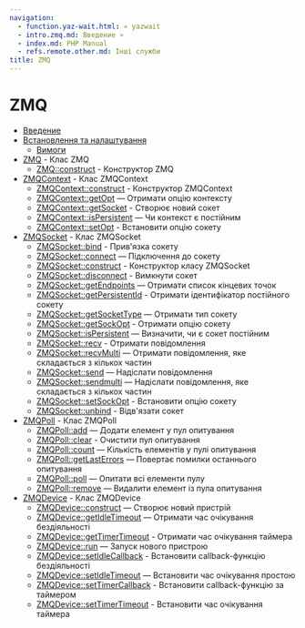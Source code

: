 ```yaml
---
navigation:
  - function.yaz-wait.html: « yazwait
  - intro.zmq.md: Введение »
  - index.md: PHP Manual
  - refs.remote.other.md: Інші служби
title: ZMQ
---
```

# ZMQ

-   [Введение](intro.zmq.md)
-   [Встановлення та налаштування](zmq.setup.md)
    -   [Вимоги](zmq.requirements.md)
-   [ZMQ](class.zmq.md) - Клас ZMQ
    -   [ZMQ::construct](zmq.construct.md) - Конструктор ZMQ
-   [ZMQContext](class.zmqcontext.md) - Клас ZMQContext
    -   [ZMQContext::construct](zmqcontext.construct.md) - Конструктор ZMQContext
    -   [ZMQContext::getOpt](zmqcontext.getopt.md) — Отримати опцію контексту
    -   [ZMQContext::getSocket](zmqcontext.getsocket.md) - Створює новий сокет
    -   [ZMQContext::isPersistent](zmqcontext.ispersistent.md) — Чи контекст є постійним
    -   [ZMQContext::setOpt](zmqcontext.setopt.md) - Встановити опцію сокету
-   [ZMQSocket](class.zmqsocket.md) - Клас ZMQSocket
    -   [ZMQSocket::bind](zmqsocket.bind.md) - Прив'язка сокету
    -   [ZMQSocket::connect](zmqsocket.connect.md) — Підключення до сокету
    -   [ZMQSocket::construct](zmqsocket.construct.md) - Конструктор класу ZMQSocket
    -   [ZMQSocket::disconnect](zmqsocket.disconnect.md) - Вимкнути сокет
    -   [ZMQSocket::getEndpoints](zmqsocket.getendpoints.md) — Отримати список кінцевих точок
    -   [ZMQSocket::getPersistentId](zmqsocket.getpersistentid.md) - Отримати ідентифікатор постійного сокету
    -   [ZMQSocket::getSocketType](zmqsocket.getsockettype.md) — Отримати тип сокету
    -   [ZMQSocket::getSockOpt](zmqsocket.getsockopt.md) - Отримати опцію сокету
    -   [ZMQSocket::isPersistent](zmqsocket.ispersistent.md) — Визначити, чи є сокет постійним
    -   [ZMQSocket::recv](zmqsocket.recv.md) - Отримати повідомлення
    -   [ZMQSocket::recvMulti](zmqsocket.recvmulti.md) — Отримати повідомлення, яке складається з кількох частин
    -   [ZMQSocket::send](zmqsocket.send.md) — Надіслати повідомлення
    -   [ZMQSocket::sendmulti](zmqsocket.sendmulti.md) — Надіслати повідомлення, яке складається з кількох частин
    -   [ZMQSocket::setSockOpt](zmqsocket.setsockopt.md) - Встановити опцію сокету
    -   [ZMQSocket::unbind](zmqsocket.unbind.md) - Відв'язати сокет
-   [ZMQPoll](class.zmqpoll.md) - Клас ZMQPoll
    -   [ZMQPoll::add](zmqpoll.add.md) — Додати елемент у пул опитування
    -   [ZMQPoll::clear](zmqpoll.clear.md) - Очистити пул опитування
    -   [ZMQPoll::count](zmqpoll.count.md) — Кількість елементів у пулі опитування
    -   [ZMQPoll::getLastErrors](zmqpoll.getlasterrors.md) — Повертає помилки останнього опитування
    -   [ZMQPoll::poll](zmqpoll.poll.md) — Опитати всі елементи пулу
    -   [ZMQPoll::remove](zmqpoll.remove.md) — Видалити елемент із пула опитування
-   [ZMQDevice](class.zmqdevice.md) - Клас ZMQDevice
    -   [ZMQDevice::construct](zmqdevice.construct.md) — Створює новий пристрій
    -   [ZMQDevice::getIdleTimeout](zmqdevice.getidletimeout.md) — Отримати час очікування бездіяльності
    -   [ZMQDevice::getTimerTimeout](zmqdevice.gettimertimeout.md) - Отримати час очікування таймера
    -   [ZMQDevice::run](zmqdevice.run.md) — Запуск нового пристрою
    -   [ZMQDevice::setIdleCallback](zmqdevice.setidlecallback.md) - Встановити callback-функцію бездіяльності
    -   [ZMQDevice::setIdleTimeout](zmqdevice.setidletimeout.md) — Встановити час очікування простою
    -   [ZMQDevice::setTimerCallback](zmqdevice.settimercallback.md) - Встановити callback-функцію за таймером
    -   [ZMQDevice::setTimerTimeout](zmqdevice.settimertimeout.md) - Встановити час очікування таймера
